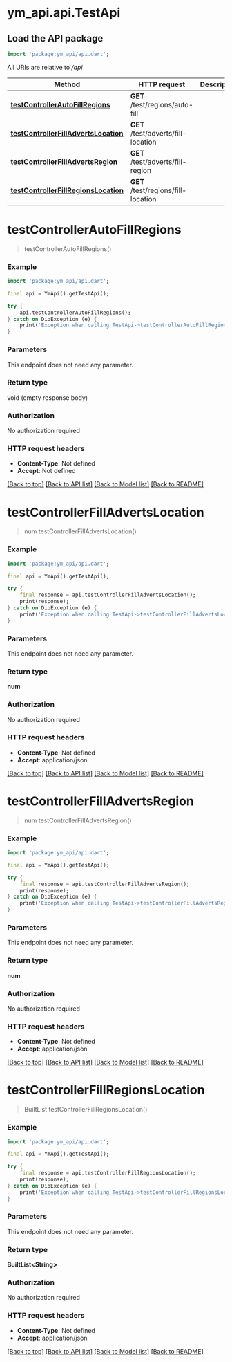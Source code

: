# ym_api.api.TestApi

## Load the API package
```dart
import 'package:ym_api/api.dart';
```

All URIs are relative to */api*

Method | HTTP request | Description
------------- | ------------- | -------------
[**testControllerAutoFillRegions**](TestApi.md#testcontrollerautofillregions) | **GET** /test/regions/auto-fill | 
[**testControllerFillAdvertsLocation**](TestApi.md#testcontrollerfilladvertslocation) | **GET** /test/adverts/fill-location | 
[**testControllerFillAdvertsRegion**](TestApi.md#testcontrollerfilladvertsregion) | **GET** /test/adverts/fill-region | 
[**testControllerFillRegionsLocation**](TestApi.md#testcontrollerfillregionslocation) | **GET** /test/regions/fill-location | 


# **testControllerAutoFillRegions**
> testControllerAutoFillRegions()



### Example
```dart
import 'package:ym_api/api.dart';

final api = YmApi().getTestApi();

try {
    api.testControllerAutoFillRegions();
} catch on DioException (e) {
    print('Exception when calling TestApi->testControllerAutoFillRegions: $e\n');
}
```

### Parameters
This endpoint does not need any parameter.

### Return type

void (empty response body)

### Authorization

No authorization required

### HTTP request headers

 - **Content-Type**: Not defined
 - **Accept**: Not defined

[[Back to top]](#) [[Back to API list]](../README.md#documentation-for-api-endpoints) [[Back to Model list]](../README.md#documentation-for-models) [[Back to README]](../README.md)

# **testControllerFillAdvertsLocation**
> num testControllerFillAdvertsLocation()



### Example
```dart
import 'package:ym_api/api.dart';

final api = YmApi().getTestApi();

try {
    final response = api.testControllerFillAdvertsLocation();
    print(response);
} catch on DioException (e) {
    print('Exception when calling TestApi->testControllerFillAdvertsLocation: $e\n');
}
```

### Parameters
This endpoint does not need any parameter.

### Return type

**num**

### Authorization

No authorization required

### HTTP request headers

 - **Content-Type**: Not defined
 - **Accept**: application/json

[[Back to top]](#) [[Back to API list]](../README.md#documentation-for-api-endpoints) [[Back to Model list]](../README.md#documentation-for-models) [[Back to README]](../README.md)

# **testControllerFillAdvertsRegion**
> num testControllerFillAdvertsRegion()



### Example
```dart
import 'package:ym_api/api.dart';

final api = YmApi().getTestApi();

try {
    final response = api.testControllerFillAdvertsRegion();
    print(response);
} catch on DioException (e) {
    print('Exception when calling TestApi->testControllerFillAdvertsRegion: $e\n');
}
```

### Parameters
This endpoint does not need any parameter.

### Return type

**num**

### Authorization

No authorization required

### HTTP request headers

 - **Content-Type**: Not defined
 - **Accept**: application/json

[[Back to top]](#) [[Back to API list]](../README.md#documentation-for-api-endpoints) [[Back to Model list]](../README.md#documentation-for-models) [[Back to README]](../README.md)

# **testControllerFillRegionsLocation**
> BuiltList<String> testControllerFillRegionsLocation()



### Example
```dart
import 'package:ym_api/api.dart';

final api = YmApi().getTestApi();

try {
    final response = api.testControllerFillRegionsLocation();
    print(response);
} catch on DioException (e) {
    print('Exception when calling TestApi->testControllerFillRegionsLocation: $e\n');
}
```

### Parameters
This endpoint does not need any parameter.

### Return type

**BuiltList&lt;String&gt;**

### Authorization

No authorization required

### HTTP request headers

 - **Content-Type**: Not defined
 - **Accept**: application/json

[[Back to top]](#) [[Back to API list]](../README.md#documentation-for-api-endpoints) [[Back to Model list]](../README.md#documentation-for-models) [[Back to README]](../README.md)

